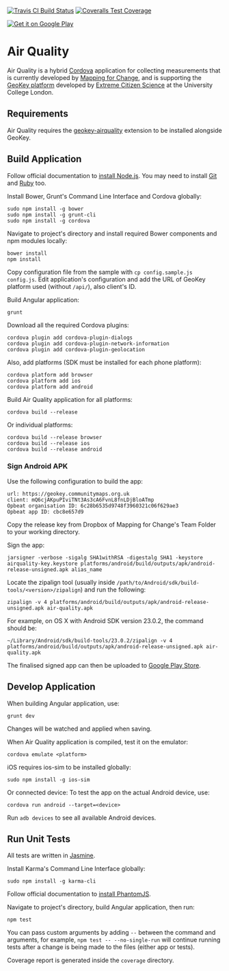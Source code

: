 [![Travis CI Build Status](https://img.shields.io/travis/ExCiteS/airquality/master.svg)](https://travis-ci.org/ExCiteS/airquality)
[![Coveralls Test Coverage](https://img.shields.io/coveralls/ExCiteS/airquality/master.svg)](https://coveralls.io/r/ExCiteS/airquality)

[![Get it on Google Play](http://steverichey.github.io/google-play-badge-svg/img/en_get.svg)](https://play.google.com/store/apps/details?id=com.mfc.airquality)

# Air Quality

Air Quality is a hybrid [Cordova](https://cordova.apache.org) application for collecting measurements that is currently developed by [Mapping for Change](http://mappingforchange.org.uk), and is supporting the [GeoKey platform](http://geokey.org.uk) developed by [Extreme Citizen Science](http://ucl.ac.uk/excites) at the University College London.

## Requirements

Air Quality requires the [geokey-airquality](https://github.com/ExCiteS/geokey-airquality) extension to be installed alongside GeoKey.

## Build Application

Follow official documentation to [install Node.js](https://github.com/joyent/node/wiki/installation). You may need to install [Git](http://git-scm.com/downloads) and [Ruby](http://ruby-lang.org/en/installation) too.

Install Bower, Grunt's Command Line Interface and Cordova globally:

```console
sudo npm install -g bower
sudo npm install -g grunt-cli
sudo npm install -g cordova
```

Navigate to project's directory and install required Bower components and npm modules locally:

```console
bower install
npm install
```

Copy configuration file from the sample with `cp config.sample.js config.js`. Edit application's configuration and add the URL of GeoKey platform used (without `/api/`), also client's ID.

Build Angular application:

```console
grunt
```

Download all the required Cordova plugins:

```console
cordova plugin add cordova-plugin-dialogs
cordova plugin add cordova-plugin-network-information
cordova plugin add cordova-plugin-geolocation
```

Also, add platforms (SDK must be installed for each phone platform):

```console
cordova platform add browser
cordova platform add ios
cordova platform add android
```

Build Air Quality application for all platforms:

```console
cordova build --release
```

Or individual platforms:

```console
cordova build --release browser
cordova build --release ios
cordova build --release android
```

### Sign Android APK

Use the following configuration to build the app:

```
url: https://geokey.communitymaps.org.uk
client: mQ6cjAKpuPIviTNt3As3cA6FvnL8fnLDjBloATmp
Opbeat organisation ID: 6c28b6535d9748f3960321c06f629ae3
Opbeat app ID: cbc8e657d9
```

Copy the release key from Dropbox of Mapping for Change's Team Folder to your working directory.

Sign the app:

```console
jarsigner -verbose -sigalg SHA1withRSA -digestalg SHA1 -keystore airquality-key.keystore platforms/android/build/outputs/apk/android-release-unsigned.apk alias_name
```

Locate the zipalign tool (usually inside `/path/to/Android/sdk/build-tools/<version>/zipalign`) and run the following:

```console
zipalign -v 4 platforms/android/build/outputs/apk/android-release-unsigned.apk air-quality.apk
```

For example, on OS X with Android SDK version 23.0.2, the command should be:

```console
~/Library/Android/sdk/build-tools/23.0.2/zipalign -v 4 platforms/android/build/outputs/apk/android-release-unsigned.apk air-quality.apk
```

The finalised signed app can then be uploaded to [Google Play Store](https://play.google.com/apps/publish/).

## Develop Application

When building Angular application, use:

```console
grunt dev
```

Changes will be watched and applied when saving.

When Air Quality application is compiled, test it on the emulator:

```console
cordova emulate <platform>
```

iOS requires ios-sim to be installed globally:

```console
sudo npm install -g ios-sim
```

Or connected device:
To test the app on the actual Android device, use:

```console
cordova run android --target=<device>
```

Run `adb devices` to see all available Android devices.

## Run Unit Tests

All tests are written in [Jasmine](https://github.com/pivotal/jasmine).

Install Karma's Command Line Interface globally:

```console
sudo npm install -g karma-cli
```

Follow official documentation to [install PhantomJS](http://phantomjs.org/download.html).

Navigate to project's directory, build Angular application, then run:

```console
npm test
```

You can pass custom arguments by adding `--` between the command and arguments, for example, `npm test -- --no-single-run` will continue running tests after a change is being made to the files (either app or tests).

Coverage report is generated inside the `coverage` directory.
